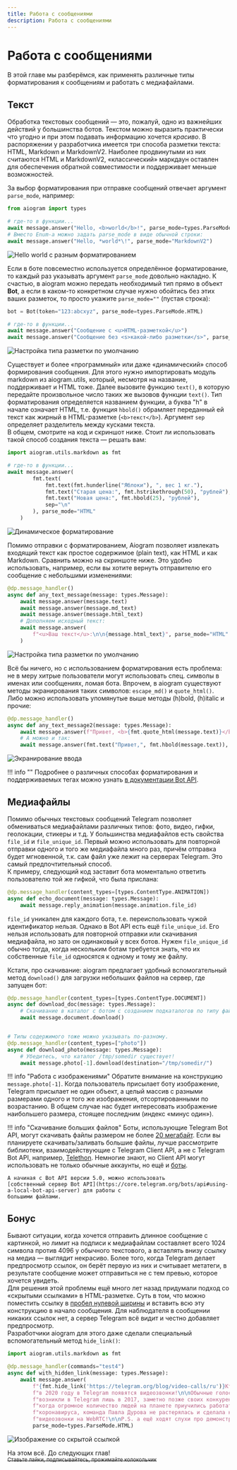 ```yaml
---
title: Работа с сообщениями
description: Работа с сообщениями
---
```


# Работа с сообщениями

В этой главе мы разберёмся, как применять различные типы форматирования к сообщениям и работать с медиафайлами. 

## Текст
Обработка текстовых сообщений — это, пожалуй, одно из важнейших действий у большинства ботов. Текстом можно выразить 
практически что угодно и при этом подавать информацию хочется _красиво_. В распоряжении у разработчика имеется три способа 
разметки текста: HTML, Markdown и MarkdownV2. Наиболее продвинутыми из них считаются HTML и MarkdownV2, «классический» 
маркдаун оставлен для обеспечения обратной совместимости и поддерживает меньше возможностей.

За выбор форматирования при отправке сообщений отвечает аргумент `parse_mode`, например:
```python
from aiogram import types

# где-то в функции...
await message.answer("Hello, <b>world</b>!", parse_mode=types.ParseMode.HTML)
# Вместо Enum-а можно задать parse_mode в виде обычной строки:
await message.answer("Hello, *world*\!", parse_mode="MarkdownV2")
```

![Hello world с разным форматированием](images/l02_1.png)

Если в боте повсеместно используется определённое форматирование, то каждый раз указывать аргумент `parse_mode` довольно 
накладно. К счастью, в aiogram можно передать необходимый тип прямо в объект **Bot**, а если в каком-то конкретном случае 
нужно обойтись без этих ваших разметок, то просто укажите `parse_mode=""` (пустая строка):


```python
bot = Bot(token="123:abcxyz", parse_mode=types.ParseMode.HTML)

# где-то в функции...
await message.answer("Сообщение с <u>HTML-разметкой</u>")
await message.answer("Сообщение без <s>какой-либо разметки</s>", parse_mode="")
```

![Настройка типа разметки по умолчанию](images/l02_2.png)

Существует и более «программный» или даже «динамический» способ формирования сообщения.
Для этого нужно импортировать модуль markdown из aiogram.utils, который, несмотря на название, поддерживает и HTML тоже.
Далее вызовите функцию `text()`, в которую передайте произвольное число таких же вызовов функции `text()`.
Тип форматирования определяется названием функции, а буква "h" в начале означает HTML, т.е. функция `hbold()` обрамляет 
переданный ей текст как жирный в HTML-разметке (`<b>текст</b>`). Аргумент `sep` определяет разделитель между кусками текста.  
В общем, смотрите на код и скриншот ниже. Стоит ли использовать такой способ создания текста — решать вам:
```python
import aiogram.utils.markdown as fmt

# где-то в функции...
await message.answer(
        fmt.text(
            fmt.text(fmt.hunderline("Яблоки"), ", вес 1 кг."),
            fmt.text("Старая цена:", fmt.hstrikethrough(50), "рублей"),
            fmt.text("Новая цена:", fmt.hbold(25), "рублей"),
            sep="\n"
        ), parse_mode="HTML"
    )
```
![Динамическое форматирование](images/l02_3.png)

Помимо отправки с форматированием, Aiogram позволяет извлекать входящий текст как простое содержимое (plain text), 
как HTML и как Markdown. Сравнить можно на скриншоте ниже. 
Это удобно использовать, например, если вы хотите вернуть отправителю его сообщение с небольшими изменениями:
```python
@dp.message_handler()
async def any_text_message(message: types.Message):
    await message.answer(message.text)
    await message.answer(message.md_text)
    await message.answer(message.html_text)
    # Дополняем исходный текст:
    await message.answer(
        f"<u>Ваш текст</u>:\n\n{message.html_text}", parse_mode="HTML"
    )
```

![Настройка типа разметки по умолчанию](images/l02_4.png)

Всё бы ничего, но с использованием форматирования есть проблема: не в меру хитрые пользователи могут использовать спец. 
символы в именах или сообщениях, ломая бота. Впрочем, в aiogram существуют методы экранирования таких символов: 
`escape_md()` и `quote_html()`. Либо можно использовать упомянутые выше методы (h)bold, (h)italic и прочие:
```python
@dp.message_handler()
async def any_text_message2(message: types.Message):
    await message.answer(f"Привет, <b>{fmt.quote_html(message.text)}</b>", parse_mode=types.ParseMode.HTML)
    # А можно и так:
    await message.answer(fmt.text("Привет,", fmt.hbold(message.text)), parse_mode=types.ParseMode.HTML)
```
![Экранирование ввода](images/l02_5.png)

!!! info ""
    Подробнее о различных способах форматирования и поддерживаемых тегах можно узнать 
    [в документации Bot API](https://core.telegram.org/bots/api#formatting-options).

## Медиафайлы

Помимо обычных текстовых сообщений Telegram позволяет обмениваться медиафайлами различных типов: фото, видео, гифки, 
геолокации, стикеры и т.д. У большинства медиафайлов есть свойства `file_id` и `file_unique_id`. Первый можно использовать 
для повторной отправки одного и того же медиафайла много раз, причём отправка будет мгновенной, т.к. сам файл уже лежит 
на серверах Telegram. Это самый предпочтительный способ.  
К примеру, следующий код заставит бота моментально ответить пользователю той же гифкой, что была прислана: 

```python
@dp.message_handler(content_types=[types.ContentType.ANIMATION])
async def echo_document(message: types.Message):
    await message.reply_animation(message.animation.file_id)
```

`file_id` уникален для каждого бота, т.е. переиспользовать чужой идентификатор нельзя. Однако в Bot API есть ещё 
`file_unique_id`. Его нельзя использовать для повторной отправки или скачивания медиафайла, но зато он одинаковый у всех 
ботов. Нужен `file_unique_id` обычно тогда, когда нескольким ботам требуется знать, что их собственные `file_id` односятся 
к одному и тому же файлу.

Кстати, про скачивание: aiogram предлагает удобный вспомогательный метод `download()` для загрузки небольших файлов на сервер, 
где запущен бот: 
```python
@dp.message_handler(content_types=[types.ContentType.DOCUMENT])
async def download_doc(message: types.Message):
    # Скачивание в каталог с ботом с созданием подкаталогов по типу файла
    await message.document.download()


# Типы содержимого тоже можно указывать по-разному.
@dp.message_handler(content_types=["photo"])
async def download_photo(message: types.Message):
    # Убедитесь, что каталог /tmp/somedir существует!
    await message.photo[-1].download(destination="/tmp/somedir/")
```

!!! info "Работа с изображениями"
    Обратите внимание на конструкцию `message.photo[-1]`. Когда пользователь присылает боту изображение, Telegram присылает 
    не один объект, а целый массив с разными размерами одного и того же изображения, отсортированными по возрастанию. 
    В общем случае нас будет интересовать изображение наибольшего размера, стоящее последним (индекс «минус один»).

!!! info "Скачивание больших файлов"
    Боты, использующие Telegram Bot API, могут скачивать файлы размером не более [20 мегабайт](https://core.telegram.org/bots/api#getfile). 
    Если вы планируете скачивать/заливать большие файлы, лучше рассмотрите библиотеки, взаимодействующие с 
    Telegram Client API, а не с Telegram Bot API, например, [Telethon](https://docs.telethon.dev/en/latest/index.html). 
    Немногие знают, но Client API могут использовать не только обычные аккаунты, но ещё и 
    [боты](https://docs.telethon.dev/en/latest/concepts/botapi-vs-mtproto.html).
    
    А начиная с Bot API версии 5.0, можно использовать 
    [собственный сервер Bot API](https://core.telegram.org/bots/api#using-a-local-bot-api-server) для работы с 
    большими файлами.
    


## Бонус
Бывают ситуации, когда хочется отправить длинное сообщение с картинкой, но лимит на подписи к медиафайлам составляет 
всего 1024 символа против 4096 у обычного текстового, а вставлять внизу ссылку на медиа — выглядит некрасиво. Более того, 
когда Telegram делает предпросмотр ссылок, он берёт первую из них и считывает метатеги, в результате сообщение может 
отправиться не с тем превью, которое хочется увидеть.  
Для решения этой проблемы ещё много лет назад придумали подход со «скрытыми ссылками» в HTML-разметке. Суть в том, что 
можно поместить ссылку в [пробел нулевой ширины](http://www.fileformat.info/info/unicode/char/200b/index.htm) и вставить 
всю эту конструкцию в начало сообщения. Для наблюдателя в сообщении никаких ссылок нет, а сервер Telegram всё видит и честно 
добавляет предпросмотр.  
Разработчики aiogram для этого даже сделали специальный вспомогательный метод `hide_link()`:
```python
import aiogram.utils.markdown as fmt

@dp.message_handler(commands="test4")
async def with_hidden_link(message: types.Message):
    await message.answer(
        f"{fmt.hide_link('https://telegram.org/blog/video-calls/ru')}Кто бы мог подумать, что "
        f"в 2020 году в Telegram появятся видеозвонки!\n\nОбычные голосовые вызовы "
        f"возникли в Telegram лишь в 2017, заметно позже своих конкурентов. А спустя три года, "
        f"когда огромное количество людей на планете приучились работать из дома из-за эпидемии "
        f"коронавируса, команда Павла Дурова не растерялась и сделала качественные "
        f"видеозвонки на WebRTC!\n\nP.S. а ещё ходят слухи про демонстрацию своего экрана :)",
        parse_mode=types.ParseMode.HTML)
```

![Изображение со скрытой ссылкой](images/l02_6.png)

На этом всё. До следующих глав!  
<s><small>Ставьте лайки, подписывайтесь, прожимайте колокольчик</small></s>